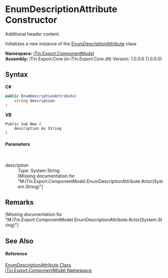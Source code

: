 # EnumDescriptionAttribute Constructor 
Additional header content 

Initializes a new instance of the <a href="e5685a52-25ff-772e-5e81-91305714a177">EnumDescriptionAttribute</a> class

**Namespace:**&nbsp;<a href="55171ca4-890c-0ab2-e812-efe82bc0b686">iTin.Export.ComponentModel</a><br />**Assembly:**&nbsp;iTin.Export.Core (in iTin.Export.Core.dll) Version: 1.0.0.0 (1.0.0.0)

## Syntax

**C#**<br />
``` C#
public EnumDescriptionAttribute(
	string description
)
```

**VB**<br />
``` VB
Public Sub New ( 
	description As String
)
```


#### Parameters
&nbsp;<dl><dt>description</dt><dd>Type: System.String<br />\[Missing <param name="description"/> documentation for "M:iTin.Export.ComponentModel.EnumDescriptionAttribute.#ctor(System.String)"\]</dd></dl>

## Remarks
\[Missing <remarks> documentation for "M:iTin.Export.ComponentModel.EnumDescriptionAttribute.#ctor(System.String)"\]

## See Also


#### Reference
<a href="e5685a52-25ff-772e-5e81-91305714a177">EnumDescriptionAttribute Class</a><br /><a href="55171ca4-890c-0ab2-e812-efe82bc0b686">iTin.Export.ComponentModel Namespace</a><br />